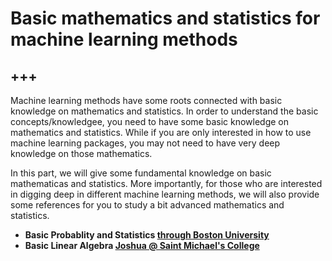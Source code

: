 # Basic mathematics and statistics for machine learning methods

+++
---

Machine learning methods have some roots connected with basic knowledge on mathematics and statistics. In order to understand the basic concepts/knowledgee, you need to have some basic knowledge on mathematics and statistics. While if you are only interested in how to use machine learning packages, you may not need to have very deep knowledge on those mathematics.

In this part, we will give some fundamental knowledge on basic mathematicas and statistics. More importantly, for those who are interested in digging deep in different machine learning methods, we will also provide some references for you to study a bit advanced mathematics and statistics.

* **Basic Probablity and Statistics [through Boston University](https://sphweb.bumc.bu.edu/otlt/mph-modules/bs/bs704_probability/index.html)**
* **Basic Linear Algebra [Joshua @ Saint Michael's College](https://joshua.smcvt.edu/linearalgebra)**